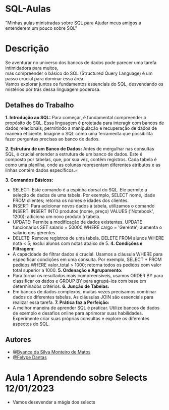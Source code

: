 # SQL-Aulas
"Minhas aulas ministradas sobre SQL para Ajudar meus amigos a entenderem um pouco sobre SQL"

# Descrição
Se aventurar no universo dos bancos de dados pode parecer uma tarefa intimidadora para muitos,<br> 
mas compreender o básico do SQL (Structured Query Language) é um passo crucial para dominar essa área. <br>
Vamos explorar juntos os fundamentos essenciais do SQL, desvendando os mistérios por trás dessa linguagem poderosa. <br>

## Detalhes do Trabalho 
**1. Introdução ao SQL:**
Para começar, é fundamental compreender o propósito do SQL. Essa linguagem é projetada para interagir com bancos de dados relacionais, permitindo a manipulação e recuperação de dados de maneira eficiente. Imagine o SQL como uma ferramenta que possibilita fazer perguntas precisas ao banco de dados.

**2. Estrutura de um Banco de Dados:**
Antes de mergulhar nas consultas SQL, é crucial entender a estrutura de um banco de dados. Este é composto por tabelas, que, por sua vez, contêm registros. Cada tabela é como uma planilha, onde as colunas representam diferentes atributos e as linhas contêm dados específicos.=

**3. Comandos Básicos:**
* SELECT: Este comando é a espinha dorsal do SQL. Ele permite a seleção de dados de uma tabela. Por exemplo, SELECT nome, idade FROM clientes; retorna os nomes e idades dos clientes.
* INSERT: Para adicionar novos dados à tabela, utilizamos o comando INSERT. INSERT INTO produtos (nome, preço) VALUES ('Notebook', 1200); adiciona um novo produto à tabela.
* UPDATE: Permite a modificação de dados existentes. UPDATE funcionarios SET salario = 50000 WHERE cargo = 'Gerente'; aumenta o salário dos gerentes.
* DELETE: Remove registros de uma tabela. DELETE FROM alunos WHERE nota < 5; exclui alunos com notas abaixo de 5.
**4. Condições e Filtragem:**
* A capacidade de filtrar dados é crucial. Usamos a cláusula WHERE para especificar condições em uma consulta. Por exemplo, SELECT * FROM pedidos WHERE valor_total > 1000; retorna todos os pedidos com valor total superior a 1000.
**5. Ordenação e Agrupamento:**
* Para tornar os resultados mais compreensíveis, usamos ORDER BY para classificar os dados e GROUP BY para agrupá-los com base em determinados critérios.
**6. Junção de Tabelas:**
* Em bancos de dados complexos, muitas vezes precisamos combinar dados de diferentes tabelas. As cláusulas JOIN são essenciais para realizar essa tarefa.
**7. Prática faz a Perfeição:**
* A melhor maneira de aprender SQL é praticar. Utilize bancos de dados de exemplo e desafios online para aprimorar suas habilidades. Experimente criar suas próprias consultas e explore os diferentes aspectos do SQL. <br>

## Autores
- [@Byanca da Silva Monteiro de Matos](https://www.github.com/ByancaMatos01)
- [@Felype Dantas](https://github.com/FelypeDantas)

# Aula 1 Aprendendo sobre Selects 12/01/2023
* Vamos desevendar a mágia dos selects
  
